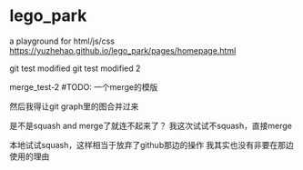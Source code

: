 # lego_park
a playground for html/js/css
https://yuzhehao.github.io/lego_park/pages/homepage.html

git test modified
git test modified 2


merge_test-2
#TODO: 一个merge的模版

然后我得让git graph里的图合并过来

是不是squash and merge了就连不起来了？
我这次试试不squash，直接merge

本地试试squash，这样相当于放弃了github那边的操作
我其实也没有非要在那边使用的理由